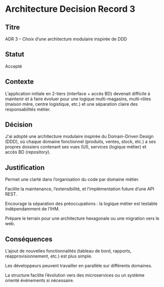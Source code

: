 # Architecture Decision Record 3

## Titre
ADR 3 – Choix d’une architecture modulaire inspirée de DDD

## Statut
Accepté

## Contexte
L’application initiale en 2-tiers (interface + accès BD) devenait difficile à maintenir et à faire évoluer pour une logique multi-magasins, multi-rôles (maison mère, centre logistique, etc.) et une séparation claire des responsabilités métier.

## Décision
J'ai adopté une architecture modulaire inspirée du Domain-Driven Design (DDD), où chaque domaine fonctionnel (produits, ventes, stock, etc.) a ses propres dossiers contenant ses vues (UI), services (logique métier) et accès BD (repository).

## Justification
Permet une clarté dans l’organisation du code par domaine métier.

Facilite la maintenance, l’extensibilité, et l’implémentation future d’une API REST.

Encourage la séparation des préoccupations : la logique métier est testable indépendamment de l’IHM.

Prépare le terrain pour une architecture hexagonale ou une migration vers le web.

## Conséquences
L’ajout de nouvelles fonctionnalités (tableau de bord, rapports, réapprovisionnement, etc.) est plus simple.

Les développeurs peuvent travailler en parallèle sur différents domaines.

La structure facilite l’évolution vers des microservices ou un système orienté événements si nécessaire.

